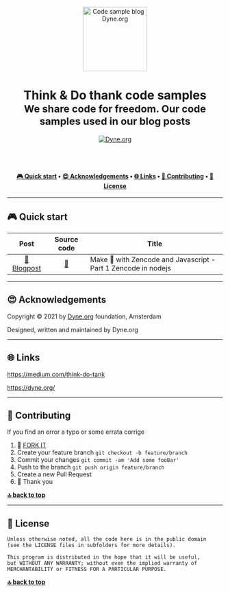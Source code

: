 <p align="center">
  <a href="https://www.dyne.org">
    <img alt="Code sample blog Dyne.org" src="https://www.dyne.org/wp-content/uploads/2015/08/cafudda.jpg" width="150" />
  </a>
</p>

<h1 align="center">
  Think & Do thank code samples</br>
  <sub>We share code for freedom. Our code samples used in our blog posts</sub>
</h1>

<p align="center">
  <a href="https://dyne.org">
    <img src="https://img.shields.io/badge/%3C%2F%3E%20with%20%E2%9D%A4%20by-Dyne.org-blue.svg" alt="Dyne.org">
  </a>
</p>

<br><br>

<h4 align="center">
  <a href="#-quick-start">🎮 Quick start</a>
  <span> • </span>
  <a href="#-acknowledgements">😍 Acknowledgements</a>
  <span> • </span>
  <a href="#-links">🌐 Links</a>
  <span> • </span>
  <a href="#-contributing">👤 Contributing</a>
  <span> • </span>
  <a href="#-license">💼 License</a>
</h4>


***
## 🎮 Quick start

| Post | Source code | Title |
| :-:  |   :-:       | ---   |
| [🔗 Blogpost](https://medium.com/think-do-tank) | [📁](https://github.com/dyne/blog-code-samples/tree/master/zencode-javascript-series/part-1-nodejs) | Make 💏 with Zencode and Javascript - Part 1 Zencode in nodejs |


***
## 😍 Acknowledgements

Copyright © 2021 by [Dyne.org](https://www.dyne.org) foundation, Amsterdam

Designed, written and maintained by Dyne.org

***
## 🌐 Links

https://medium.com/think-do-tank

https://dyne.org/


***
## 👤 Contributing
If you find an error a typo or some errata corrige

1.  🔀 [FORK IT](../../fork)
2.  Create your feature branch `git checkout -b feature/branch`
3.  Commit your changes `git commit -am 'Add some fooBar'`
4.  Push to the branch `git push origin feature/branch`
5.  Create a new Pull Request
6.  🙏 Thank you


**[🔝 back to top](#toc)**

***
## 💼 License
    Unless otherwise noted, all the code here is in the public domain
    (see the LICENSE files in subfolders for more details).

    This program is distributed in the hope that it will be useful,
    but WITHOUT ANY WARRANTY; without even the implied warranty of
    MERCHANTABILITY or FITNESS FOR A PARTICULAR PURPOSE.

**[🔝 back to top](#toc)**

